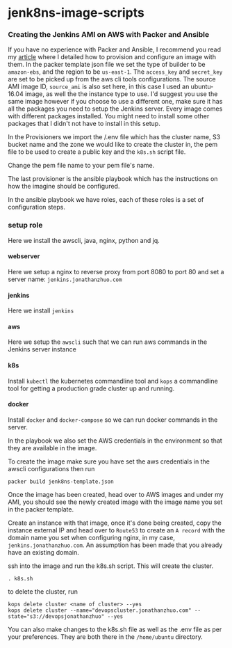 # jenk8ns-image-scripts

### Creating the Jenkins AMI on AWS with Packer and Ansible

If you have no experience with Packer and Ansible, I recommend you read my [article](https://medium.com/@Thegaijin/configuration-and-change-management-with-packer-and-ansible-f0a16677e28f) where I detailed how to provision and configure an image with them.
In the packer template json file we set the type of builder to be `amazon-ebs`, and the region to be `us-east-1`.
The `access_key` and `secret_key` are set to be picked up from the aws cli tools configurations.
The source AMI image ID, `source_ami` is also set here, in this case I used an ubuntu-16.04 image, as well the the instance type to use. I'd suggest you use the same image however if you choose to use a different one, make sure it has all the packages you need to setup the Jenkins server. Every image comes with different packages installed. You might need to install some other packages that I didn't not have to install in this setup.

In the Provisioners we import the /.env file which has the cluster name, S3 bucket name and the zone we would like to create the cluster in, the pem file to be used to create a public key and the `k8s.sh` script file.

Change the pem file name to your pem file's name.

The last provisioner is the ansible playbook which has the instructions on how the imagine should be configured.

In the ansible playbook we have roles, each of these roles is a set of configuration steps.

### setup role

Here we install the awscli, java, nginx, python and jq.

#### webserver

Here we setup a nginx to reverse proxy from port 8080 to port 80 and set a server name: `jenkins.jonathanzhuo.com`

#### jenkins

Here we install `jenkins`

#### aws

Here we setup the `awscli` such that we can run aws commands in the Jenkins server instance

#### k8s

Install `kubectl` the kubernetes commandline tool and `kops` a commandline tool for getting a production grade cluster up and running.

#### docker

Install `docker` and `docker-compose` so we can run docker commands in the server.

In the playbook we also set the AWS credentials in the environment so that they are available in the image.

To create the image make sure you have set the aws credentials in the awscli configurations then run

    packer build jenk8ns-template.json

Once the image has been created, head over to AWS images and under my AMI, you should see the newly created image with the image name you set in the packer template.

Create an instance with that image, once it's done being created, copy the instance external IP and head over to `Route53` to create an `A record` with the domain name you set when configuring nginx, in my case, `jenkins.jonathanzhuo.com`. An assumption has been made that you already have an existing domain.

ssh into the image and run the k8s.sh script. This will create the cluster.

    . k8s.sh

to delete the cluster, run

    kops delete cluster <name of cluster> --yes
    kops delete cluster --name="devopscluster.jonathanzhuo.com" --state="s3://devopsjonathanzhuo" --yes

You can also make changes to the k8s.sh file as well as the .env file as per your preferences. They are both there in the `/home/ubuntu` directory.
